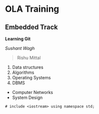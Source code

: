 # OLA Training
## Embedded Track

**Learning Git**

*Sushant Wagh*

>Rishu Mittal

1. Data structures
2. Algorithms
3. Operating Systems
4. DBMS

- Computer Networks
- System Design

`# include <iostream>
using namespace std;`


  
